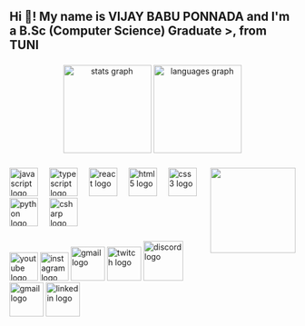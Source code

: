 <h2 align="left">Hi 👋! My name is VIJAY BABU PONNADA and I'm a B.Sc (Computer Science) Graduate >, from TUNI </h2>

###

<div align="center">
  <img src="https://github-readme-stats.vercel.app/api/top-langs/?username=Vijaybabu26&theme=dark&hide_border=true&include_all_commits=true&count_private=true&layout=compact" height="155" alt="stats graph"  />
  <img src="https://github-readme-streak-stats.herokuapp.com/?user=Vijaybabu26&theme=dark&hide_border=true" height="155" alt="languages graph"  />
</div>

###

<img align="right" height="150" src="https://i.pinimg.com/originals/81/17/8b/81178b47a8598f0c81c4799f2cdd4057.gif"  />

###

<div align="left">
  <img src="https://cdn.jsdelivr.net/gh/devicons/devicon/icons/javascript/javascript-original.svg" height="50" alt="javascript logo"  />
  <img width="12" />
 <img src="https://cdn.jsdelivr.net/gh/devicons/devicon/icons/typescript/typescript-original.svg" height="50" alt="typescript logo"  />
  <img width="12" />
  <img src="https://cdn.jsdelivr.net/gh/devicons/devicon/icons/react/react-original.svg" height="50" alt="react logo"  />
  <img width="12" />
  <img src="https://cdn.jsdelivr.net/gh/devicons/devicon/icons/html5/html5-original.svg" height="50" alt="html5 logo"  />
  <img width="12" />
  <img src="https://cdn.jsdelivr.net/gh/devicons/devicon/icons/css3/css3-original.svg" height="50" alt="css3 logo"  />
  <img width="12" />
  <img src="https://cdn.jsdelivr.net/gh/devicons/devicon/icons/python/python-original.svg" height="50" alt="python logo"  />
  <img width="12" />
  <img src="https://cdn.jsdelivr.net/gh/devicons/devicon/icons/csharp/csharp-original.svg" height="50" alt="csharp logo"  />
</div>

###

<div align="left">
  <img src="https://t3.ftcdn.net/jpg/03/00/38/90/360_F_300389025_b5hgHpjDprTySl8loTqJRMipySb1rO0I.jpg" height="50" alt="youtube logo"  />
  <img src="https://upload.wikimedia.org/wikipedia/commons/thumb/e/e7/Instagram_logo_2016.svg/2048px-Instagram_logo_2016.svg.png" height="50" alt="instagram logo"  />
      <img src="https://git-scm.com/images/logos/downloads/Git-Icon-1788C.png" height="60" alt="gmail logo"  />
  
  <img src="https://upload.wikimedia.org/wikipedia/commons/thumb/6/6f/Logo_of_Twitter.svg/512px-Logo_of_Twitter.svg.png" height="60" alt="twitch logo"  />
  <img src="https://www.versionmuseum.com/images/applications/adobe-photoshop/adobe-photoshop%5E2019%5Ephotoshop-logo.jpg" height="70" alt="discord logo"  />
  <img src="https://1000logos.net/wp-content/uploads/2018/04/Gmail-logo-new.jpg" height="60" alt="gmail logo"  />
  <img src="https://logos-world.net/wp-content/uploads/2020/04/Linkedin-Logo.png" height="60" alt="linkedin logo"  />
</div>

###



###
